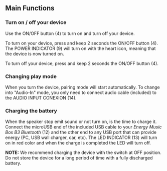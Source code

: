 ## Main Functions

### Turn on / off your device

Use the ON/OFF button (4) to turn on and turn off your device.

To turn on your device, press and keep 2 seconds the ON/OFF button (4). The POWER INDICATOR (9) will turn on with the heart icon, meaning that the device is now turned on.

To turn off your device, press and keep 2 seconds the ON/OFF button (4).

### Changing play mode

When you turn the device, pairing mode will start automatically. To change into "Audio-In" mode, you only need to connect audio cable (included) to the AUDIO INPUT CONEXION (14).

### Charging the battery

When the speaker stop emit sound or not turn on, is the time to charge it. Connect the microUSB end of the included USB cable to your *Energy Music Box B3 Bluetooth* (12) and the other end to any USB port that can provide energy (PC, USB wall charger, car, etc). The LED INDICATOR (13) will turn on in red color and when the charge is completed the LED will turn off.

**NOTE:** We recommend charging the device with the switch at OFF position. Do not store the device for a long period of time with a fully discharged battery.


